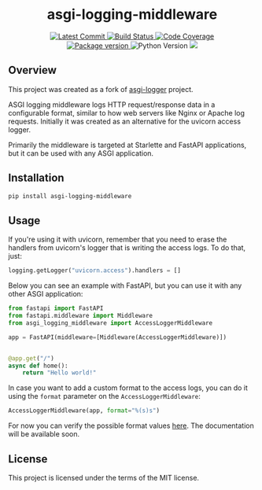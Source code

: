 <h1 align="center">
    <strong>asgi-logging-middleware</strong>
</h1>

<p align="center">
    <a href="https://github.com/alv2017/asgi-logging-middleware" target="_blank">
        <!-- Last commit -->
        <img src="https://img.shields.io/github/last-commit/alv2017/asgi-logging-middleware" alt="Latest Commit">
        <!-- GitHub Actions build status -->
        <img src="https://img.shields.io/github/actions/workflow/status/alv2017/asgi-logging-middleware/run-tests.yml?branch=main" alt="Build Status">
        <!-- Codecov coverage -->
        <img src="https://img.shields.io/codecov/c/github/alv2017/asgi-logging-middleware" alt="Code Coverage">
    </a>
    <br/>
    <a href="https://pypi.org/project/asgi-logging-middleware" target="_blank">
        <img src="https://img.shields.io/pypi/v/asgi-logging-middleware" alt="Package version">
    </a>
    <img src="https://img.shields.io/pypi/pyversions/asgi-logging-middleware" alt="Python Version">
    <img src="https://img.shields.io/github/license/alv2017/asgi-logging-middleware">
</p>

## Overview

This project was created as a fork of [asgi-logger](https://github.com/Kludex/asgi-logger) project. 

ASGI logging middleware logs HTTP request/response data in a configurable format, similar to how web servers 
like Nginx or Apache log requests. Initially it was created as an alternative for the uvicorn 
access logger.

Primarily the middleware is targeted at Starlette and FastAPI applications, but it can be used with any 
ASGI application.


## Installation

``` bash
pip install asgi-logging-middleware
```

## Usage

If you're using it with uvicorn, remember that you need to erase the handlers from uvicorn's logger that is writing the access logs.
To do that, just:

```python
logging.getLogger("uvicorn.access").handlers = []
```

Below you can see an example with FastAPI, but you can use it with any other ASGI application:

```python
from fastapi import FastAPI
from fastapi.middleware import Middleware
from asgi_logging_middleware import AccessLoggerMiddleware

app = FastAPI(middleware=[Middleware(AccessLoggerMiddleware)])


@app.get("/")
async def home():
    return "Hello world!"
```

In case you want to add a custom format to the access logs, you can do it using the `format` parameter on the `AccessLoggerMiddleware`:

```python
AccessLoggerMiddleware(app, format="%(s)s")
```

For now you can verify the possible format values [here](https://github.com/alv2017/asgi-logging-middleware/blob/main/asgi_logging_middleware/middleware.py).
The documentation will be available soon.

## License

This project is licensed under the terms of the MIT license.

